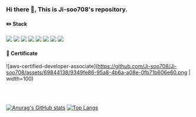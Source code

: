 ### Hi there 👋, This is Ji-soo708's repository.
#### ✏️ Stack
<img src="https://img.shields.io/badge/Python-3776AB?style=for-the-badge&logo=Python&logoColor=white"> <img src="https://img.shields.io/badge/Spring-6DB33F?style=for-the-badge&logo=Spring&logoColor=white">
<img src="https://img.shields.io/badge/Java-007396?style=flat-square&logo=Java&logoColor=white">
<img src="https://img.shields.io/badge/mysql-4479A1?style=for-the-badge&logo=mysql&logoColor=white">
<img src="https://img.shields.io/badge/Android-3DDC84?style=for-the-badge&logo=Android&logoColor=white">
<img src="https://img.shields.io/badge/linux-FCC624?style=for-the-badge&logo=linux&logoColor=black">
<img src="https://img.shields.io/badge/github-181717?style=for-the-badge&logo=github&logoColor=white">
<img src="https://img.shields.io/badge/git-F05032?style=for-the-badge&logo=git&logoColor=white">

#### 🪪 Certificate
![aws-certified-developer-associate](https://github.com/Ji-soo708/Ji-soo708/assets/69844138/9349fe86-95a8-4b6a-a08e-0fb71b606e60.png | width=100)

</br></br>

[![Anurag's GitHub stats](https://github-readme-stats.vercel.app/api?username=Ji-soo708)](https://github.com/Ji-soo708/github-readme-stats)
[![Top Langs](https://github-readme-stats.vercel.app/api/top-langs/?username=Ji-soo708)](https://github.com/Ji-soo708/github-readme-stats)
<!--
**Ji-soo708/Ji-soo708** is a ✨ _special_ ✨ repository because its `README.md` (this file) appears on your GitHub profile.

Here are some ideas to get you started:
-->
